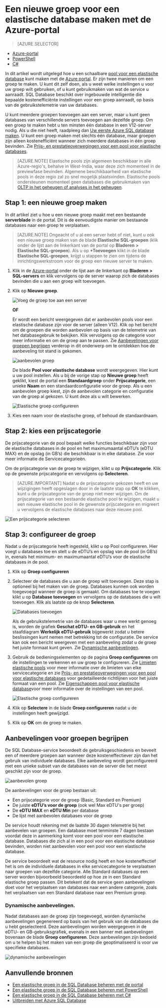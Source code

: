 <properties
    pageTitle="Een nieuwe elastische groep maken met de Azure-portal | Microsoft Azure"
    description="Een schaalbare groep voor een elastische database toevoegen aan uw SQL Databaseconfiguratie om deze eenvoudiger te kunnen beheren en resources te delen met een groot aantal databases."
    keywords="schaalbare database,databaseconfiguratie"
    services="sql-database"
    documentationCenter=""
    authors="ninarn"
    manager="jhubbard"
    editor=""/>

<tags
    ms.service="sql-database"
    ms.devlang="NA"
    ms.date="07/20/2016"
    ms.author="ninarn"
    ms.workload="data-management"
    ms.topic="get-started-article"
    ms.tgt_pltfrm="NA"/>



# Een nieuwe groep voor een elastische database maken met de Azure-portal

> [AZURE.SELECTOR]
- [Azure-portal](sql-database-elastic-pool-create-portal.md)
- [PowerShell](sql-database-elastic-pool-create-powershell.md)
- [C#](sql-database-elastic-pool-create-csharp.md)

In dit artikel wordt uitgelegd hoe u een schaalbare [pool voor een elastische database](sql-database-elastic-pool.md) kunt maken met de [Azure portal](https://portal.azure.com/). Er zijn twee manieren om een groep te maken. U kunt dit zelf doen, als u weet welke instellingen u voor uw groep wilt gebruiken, of u kunt gebruikmaken van wat de service u aanraadt. SQL Database beschikt over ingebouwde intelligentie die bepaalde kostenefficiënte instellingen voor een groep aanraadt, op basis van de gebruikstelemetrie van uw databases.

U kunt meerdere groepen toevoegen aan een server, maar u kunt geen databases van verschillende servers toevoegen aan dezelfde groep. Om een groep te maken hebt u ten minsten één database in een V12-server nodig. Als u die niet heeft, raadpleeg dan [Uw eerste Azure SQL database maken](sql-database-get-started.md). U kunt een groep maken met slechts één database, maar groepen zijn alleen kostenefficiënt wanneer zich meerdere databases in één groep bevinden. Zie [Prijs- en prestatieoverwegingen voor een pool voor elastische databases](sql-database-elastic-pool-guidance.md).

> [AZURE.NOTE] Elastische pools zijn algemeen beschikbaar in alle Azure-regio's, behalve in West-India, waar deze zich momenteel in de previewfase bevinden.  Algemene beschikbaarheid van elastische pools in deze regio zal zo snel mogelijk plaatsvinden. Elastische pools ondersteunen momenteel geen databases die gebruikmaken van [OLTP in het geheugen of analyses in het geheugen](sql-database-in-memory.md).

## Stap 1: een nieuwe groep maken

In dit artikel ziet u hoe u een nieuwe groep maakt met een bestaande **serverblade** in de portal. Dit is de eenvoudigste manier om bestaande databases naar een groep te verplaatsen. 

> [AZURE.NOTE] Ongeacht of u al een server hebt of niet, kunt u ook een nieuwe groep maken van de blade **Elastische SQL-groepen** (klik onder de lijst aan de linkerkant van de portal op **Bladeren** **>** **Elastische SQL-groepen**). Als u op **+Toevoegen** klikt in de blade **Elastische SQL-groepen**, krijgt u stappen te zien om tijdens de inrichtingswerkstroom voor de groep een nieuwe server te maken.

1. Klik in de [Azure-portal](http://portal.azure.com/) onder de lijst aan de linkerkant op **Bladeren** **>** **SQL-servers** en klik vervolgens op de server waarop zich de databases bevinden die u aan een groep wilt toevoegen.
2. Klik op **Nieuwe groep**.

    ![Voeg de groep toe aan een server](./media/sql-database-elastic-pool-create-portal/new-pool.png)

    **OF**

    Er wordt een bericht weergegeven dat er aanbevolen pools voor een elastische database zijn voor de server (alleen V12). Klik op het bericht om de groepen die worden aanbevolen op basis van de telemetrie van het databasegebruik te bekijken. Klik vervolgens op de categorie voor meer informatie en om de groep aan te passen. Zie [Aanbevelingen voor groepen begrijpen](#understand-pool-recommendations) verderop in dit onderwerp om te ontdekken hoe de aanbeveling tot stand is gekomen.

    ![aanbevolen groep](./media/sql-database-elastic-pool-create-portal/recommended-pool.png)

    De blade **Pool voor elastische database** wordt weergegeven. Hier kunt u uw pool instellen. Als u bij de vorige stap op **Nieuwe groep** heeft geklikt, kiest de portal een **Standaardgroep** onder **Prijscategorie**, een unieke **Naam** en een standaardconfiguratie voor de groep. Als u een aanbevolen groep kiest, zijn de aanbevolen categorie en configuratie van de groep al gekozen. U kunt deze als u wilt bewerken.

    ![Elastische groep configureren](./media/sql-database-elastic-pool-create-portal/configure-elastic-pool.png)

3. Kies een naam voor de elastische groep, of behoud de standaardnaam.

## Stap 2: kies een prijscategorie

De prijscategorie van de pool bepaalt welke functies beschikbaar zijn voor de elastische databases in de pool en het maximumaantal eDTU’s (eDTU MAX) en de opslag (in GB’s) die beschikbaar is in elke database. Zie voor meer informatie de Servicecategorieën.

Om de prijscategorie van de groep te wijzigen, klikt u op **Prijscategorie**. Klik op de gewenste prijscategorie en vervolgens op **Selecteren**.

> [AZURE.IMPORTANT] Nadat u de prijscategorie gekozen heeft en uw wijzigingen heeft opgeslagen door in de laatste stap op **OK** te klikken, kunt u de prijscategorie van de groep niet meer wijzigen. Om de prijscategorie van een bestaande elastische pool te wijzigen, maakt u een nieuwe elastische pool in de gewenste prijscategorie en migreert u vervolgens de elastische databases naar deze nieuwe pool.

![Een prijscategorie selecteren](./media/sql-database-elastic-pool-create-portal/pricing-tier.png)

## Stap 3: configureer de groep

Nadat u de prijscategorie heeft ingesteld, klikt u op Pool configureren. Hier voegt u databases toe en stelt u de eDTU’s en opslag van de pool (in GB’s) in, evenals het minimum- en maximumaantal eDTU’s voor de elastische databases in de pool.

1. Klik op **Groep configureren**
2. Selecteer de databases die u aan de groep wilt toevoegen. Deze stap is optioneel bij het maken van de groep. Databases kunnen ook worden toegevoegd wanneer de groep is gemaakt.
    Om databases toe te voegen klikt u op **Database toevoegen** en vervolgens op de databases die u wilt toevoegen. Klik als laatste op de knop **Selecteren**.

    ![Databases toevoegen](./media/sql-database-elastic-pool-create-portal/add-databases.png)

    Als de gebruikstelemetrie van de databases waar u mee werkt genoeg is, worden de grafiek **Geschat eDTU- en GB-gebruik** en het staafdiagram **Werkelijk eDTU-gebruik** bijgewerkt zodat u betere beslissingen kunt nemen met betrekking tot de configuratie. De service kan ook een bericht weergeven met een aanbeveling zodat u de groep het juiste formaat kunt geven. Zie [Dynamische aanbevelingen](#dynamic-recommendations).

3. Gebruik de bedieningselementen op de pagina **Groep configureren** om de instellingen te verkennen en uw groep te configureren. Zie [Limieten elastische pools](sql-database-elastic-pool.md#edtu-and-storage-limits-for-elastic-pools-and-elastic-databases) voor meer informatie over de limieten van elke servicecategorie en zie [Prijs- en prestatieoverwegingen voor een pool voor elastische databases](sql-database-elastic-pool-guidance.md) voor gedetailleerde richtlijnen voor het juiste formaat van een pool. Zie [Eigenschappen pool voor elastische database](sql-database-elastic-pool.md#elastic-database-pool-properties)voor meer informatie over de instellingen van een pool.

    ![Elastische groep configureren](./media/sql-database-elastic-pool-create-portal/configure-performance.png)

4. Klik op **Selectere** in de blade **Groep configureren** nadat u de instellingen heeft gewijzigd.
5. Klik op **OK** om de groep te maken.


## Aanbevelingen voor groepen begrijpen

De SQL Database-service beoordeelt de gebruiksgeschiedenis en beveelt een of meerdere groepen aan wanneer deze kosteneffectiever zijn dan het gebruik van individuele databases. Elke aanbeveling wordt geconfigureerd met een unieke subset van de databases van de server die het meest geschikt zijn voor de groep.

![aanbevolen groep](./media/sql-database-elastic-pool-create-portal/recommended-pool.png)  

De aanbevelingen voor de groep bestaan uit:

- Een prijscategorie voor de groep (Basic, Standard en Premium)
- De juiste **eDTU’s voor de groep** (ook wel Max eDTU's per groep)
- De **eDTU MAX** en **eDTU Min** per database
- De lijst met aanbevolen databases voor de groep

De service houdt rekening met de laatste 30 dagen telemetrie bij het aanbevelen van groepen. Een database moet tenminste 7 dagen bestaan voordat deze in aanmerking komt voor een pool voor een elastische database. Databases die zich al in een pool voor een elastische database bevinden, worden niet aanbevolen voor een pool voor een elastische database.

De service beoordeelt wat de resource nodig heeft en hoe kosteneffectief het is om de individuele databases in elke servicecategorie te verplaatsen naar groepen van dezelfde categorie. Alle Standard databases op een server worden bijvoorbeeld beoordeeld op hoe ze in een Standard elastische groep passen. Dit betekent dat de service geen aanbevelingen doet voor het verplaatsen van databases naar een andere categorie, zoals het verplaatsen van een Standard database naar een Premium groep.

### Dynamische aanbevelingen.

Nadat databases aan de groep zijn toegevoegd, worden dynamische aanbevelingen gegenereerd op basis van het gebruik van de databases die u hebt geselecteerd. Deze aanbevelingen worden weergegeven in de eDTU- en GB-gebruiksgrafiek, evenals in een banner met aanbevelingen bovenaan de blade  **Groep configureren**. Deze aanbevelingen zijn bedoeld om u te helpen bij het maken van een groep die geoptimaliseerd is voor uw specifieke databases.

![dynamische aanbevelingen](./media/sql-database-elastic-pool-create-portal/dynamic-recommendation.png)

## Aanvullende bronnen

- [Een elastische groep in de SQL Database beheren met de portal](sql-database-elastic-pool-manage-portal.md)
- [Een elastische groep in de SQL Database beheren met PowerShell](sql-database-elastic-pool-manage-powershell.md)
- [Een elastische groep in de SQL Database beheren met C#](sql-database-elastic-pool-manage-csharp.md)
- [Uitbreiden met Azure SQL Database](sql-database-elastic-scale-introduction.md) 




<!--HONumber=Sep16_HO4-->


